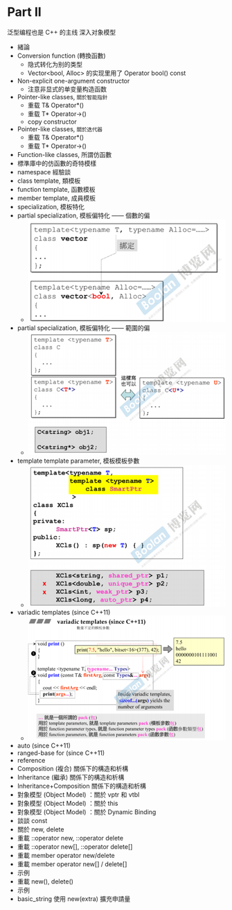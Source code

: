 # Part II 

泛型编程也是 C++ 的主线
深入对象模型

* 緒論 
* Conversion function (轉換函數) 
  * 隐式转化为别的类型
  * Vector<bool, Alloc> 的实现里用了 Operator bool() const
* Non-explicit one-argument constructor 
  * 注意非显式的单变量构造函数
* Pointer-like classes, `關於智能指針 `
  * 重载 T& Operator*()
  * 重载 T* Operator->()
  * copy constructor
* Pointer-like classes, `關於迭代器 `
  * 重载 T& Operator*()
  * 重载 T* Operator->()
* Function-like classes, 所謂仿函數 
* 標準庫中的仿函數的奇特模樣 
* namespace 經驗談 
* class template, 類模板 
* function template, 函數模板 
* member template, 成員模板 
* specialization, 模板特化 
* partial specialization, 模板偏特化 —— 個數的偏 
  * <img src="Media/CPP面向对象Part2/限定部分%20type.png" style="zoom:50%;" />
* partial specialization, 模板偏特化 —— 範圍的偏 
  * <img src="Media/CPP面向对象Part2/2020-08-17-00-00-24.png" style="zoom:50%;" />
* template template parameter, 模板模板參數 
  * <img src="Media/CPP面向对象Part2/2020-08-17-00-01-21.png" style="zoom:50%;" />
* variadic templates (since C++11) 
  * <img src="Media/CPP面向对象Part2/2020-08-17-00-03-04.png" style="zoom:50%;" />
* auto (since C++11) 
* ranged-base for (since C++11) 
* reference 
* Composition (複合) 關係下的構造和析構 
* Inheritance (繼承) 關係下的構造和析構 
* Inheritance+Composition 關係下的構造和析構 
* 對象模型 (Object Model) ：關於 vptr 和 vtbl 
* 對象模型 (Object Model) ：關於 this 
* 對象模型 (Object Model) ：關於 Dynamic Binding 
* 談談 const 
* 關於 new, delete 
* 重載 ::operator new, ::operator delete 
* 重載 ::operator new[], ::operator delete[] 
* 重載 member operator new/delete 
* 重載 member operator new[] / delete[] 
* 示例 
* 重載 new(), delete() 
* 示例 
* basic_string 使用 new(extra) 擴充申請量